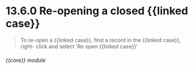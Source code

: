 # 13.6.0    Re-opening a closed {{linked case}}

> To re-open a {{linked case}}, find a record in the {{linked case}}, right- click and select 'Re open {{linked case}}' 

 

###### {{core}} module

